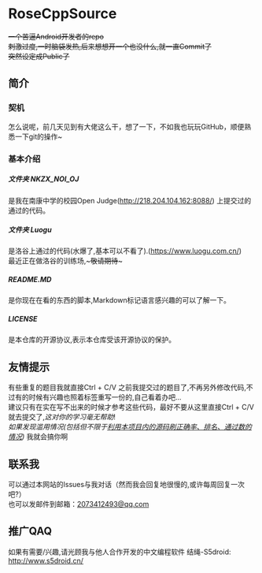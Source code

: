 # RoseCppSource
~~一个苦逼Android开发者的repo~~  
~~刺激过度,一时脑袋发热,后来想想开一个也没什么,就一直Commit了~~    
~~突然设定成Public了~~  
## 简介  
### 契机  
  怎么说呢，前几天见到有大佬这么干，想了一下，不如我也玩玩GitHub，顺便熟悉一下git的操作~  
### 基本介绍  
##### 文件夹 NKZX_NOI_OJ
  是我在南康中学的校园Open Judge(http://218.204.104.162:8088/) 上提交过的通过的代码。 
##### 文件夹 Luogu
  是洛谷上通过的代码(水爆了,基本可以不看了).(https://www.luogu.com.cn/)    
  最近正在做洛谷的训练场,~~~敬请期待~~~   
##### README.MD
  是你现在在看的东西的脚本,Markdown标记语言感兴趣的可以了解一下。  
##### LICENSE
  是本仓库的开源协议,表示本仓库受该开源协议的保护。
## 友情提示
  有些重复的题目我就直接Ctrl + C/V 之前我提交过的题目了,不再另外修改代码,不过有的时候有兴趣也照着标签重写一份的,自己看着办吧...  
  建议只有在实在写不出来的时候才参考这些代码，最好不要从这里直接Ctrl + C/V就去提交了,*这对你的学习毫无帮助*!  
  *如果发现滥用情况(包括但不限于<u>利用本项目内的源码刷正确率、排名、通过数的情况</u>)*  我就会搞你啊  
## 联系我
  可以通过本网站的Issues与我对话（然而我会回复地很慢的,或许每周回复一次吧?）  
  也可以发邮件到邮箱：2073412493@qq.com  
## 推广QAQ  
  如果有需要/兴趣,请光顾我与他人合作开发的中文编程软件 结绳-S5droid:  
  <u>http://www.s5droid.cn/</u>
